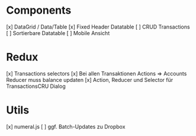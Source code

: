 # Components
[x] DataGrid / Data/Table
[x] Fixed Header Datatable
[ ] CRUD Transactions
[ ] Sortierbare Datatable
[ ] Mobile Ansicht

# Redux
[x] Transactions selectors
[x] Bei allen Transaktionen Actions => Accounts Reducer muss balance updaten
[x] Action, Reducer und Selector für TransactionsCRU Dialog

# Utils
[x] numeral.js
[ ] ggf. Batch-Updates zu Dropbox